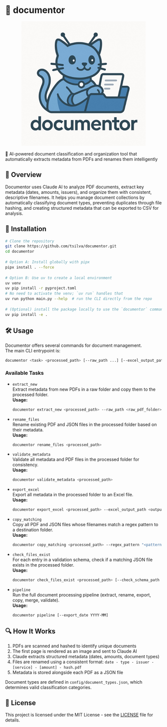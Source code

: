 # 📄 documentor

<p align="center">
  <img src="logo.jpg" alt="logo" width="400"/>
</p>

🤖 AI-powered document classification and organization tool that automatically extracts metadata from PDFs and renames them intelligently

## 📖 Overview

Documentor uses Claude AI to analyze PDF documents, extract key metadata (dates, amounts, issuers), and organize them with consistent, descriptive filenames. It helps you manage document collections by automatically classifying document types, preventing duplicates through file hashing, and creating structured metadata that can be exported to CSV for analysis.

## 🚀 Installation

```bash
# Clone the repository
git clone https://github.com/tsilva/documentor.git
cd documentor

# Option A: Install globally with pipx
pipx install . --force

# Option B: Use uv to create a local environment
uv venv
uv pip install -r pyproject.toml
# No need to activate the venv; `uv run` handles that
uv run python main.py --help  # run the CLI directly from the repo

# (Optional) install the package locally to use the `documentor` command
uv pip install -e .
```

## 🛠️ Usage

Documentor offers several commands for document management.  
The main CLI entrypoint is:

```bash
documentor <task> <processed_path> [--raw_path ...] [--excel_output_path ...] [--regex_pattern ...] [--copy_dest_folder ...] [--check_schema_path ...] [--export_date ...]
```

### Available Tasks

- `extract_new`  
  Extract metadata from new PDFs in a raw folder and copy them to the processed folder.  
  **Usage:**  
  ```bash
  documentor extract_new <processed_path> --raw_path <raw_pdf_folder>
  ```

- `rename_files`  
  Rename existing PDF and JSON files in the processed folder based on their metadata.  
  **Usage:**  
  ```bash
  documentor rename_files <processed_path>
  ```

- `validate_metadata`  
  Validate all metadata and PDF files in the processed folder for consistency.  
  **Usage:**  
  ```bash
  documentor validate_metadata <processed_path>
  ```

- `export_excel`  
  Export all metadata in the processed folder to an Excel file.  
  **Usage:**  
  ```bash
  documentor export_excel <processed_path> --excel_output_path <output.xlsx>
  ```

- `copy_matching`  
  Copy all PDF and JSON files whose filenames match a regex pattern to a destination folder.  
  **Usage:**  
  ```bash
  documentor copy_matching <processed_path> --regex_pattern "<pattern>" --copy_dest_folder <dest_folder>
  ```

- `check_files_exist`  
  For each entry in a validation schema, check if a matching JSON file exists in the processed folder.  
  **Usage:**  
  ```bash
  documentor check_files_exist <processed_path> [--check_schema_path <schema.json>]
  ```

- `pipeline`  
  Run the full document processing pipeline (extract, rename, export, copy, merge, validate).  
  **Usage:**  
  ```bash
  documentor pipeline [--export_date YYYY-MM]
  ```

## 🔍 How It Works

1. PDFs are scanned and hashed to identify unique documents
2. The first page is rendered as an image and sent to Claude AI
3. Claude extracts structured metadata (dates, amounts, document types)
4. Files are renamed using a consistent format: `date - type - issuer - [service] - [amount] - hash.pdf`
5. Metadata is stored alongside each PDF as a JSON file

Document types are defined in `config/document_types.json`, which determines valid classification categories.

## 📄 License

This project is licensed under the MIT License - see the [LICENSE](LICENSE) file for details.